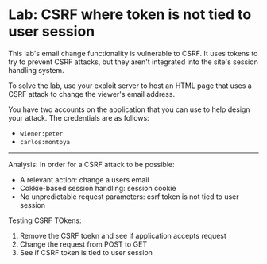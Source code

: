 # Lab: CSRF where token is not tied to user session

This lab's email change functionality is vulnerable to CSRF. It uses tokens to try to prevent CSRF attacks, but they aren't integrated into the site's session handling system.

To solve the lab, use your exploit server to host an HTML page that uses a CSRF attack to change the viewer's email address.

You have two accounts on the application that you can use to help design your attack. The credentials are as follows:

- ```wiener:peter```
- ```carlos:montoya```
-----

Analysis: 
In order for a CSRF attack to be possible:

- A relevant action: change a users email
- Cokkie-based session handling: session cookie
- No unpredictable request parameters: csrf token is not tied to user session


Testing CSRF TOkens:
 
1. Remove the CSRF toekn and see if application accepts request
2. Change the request from POST to GET
3. See if CSRF token is tied to user session